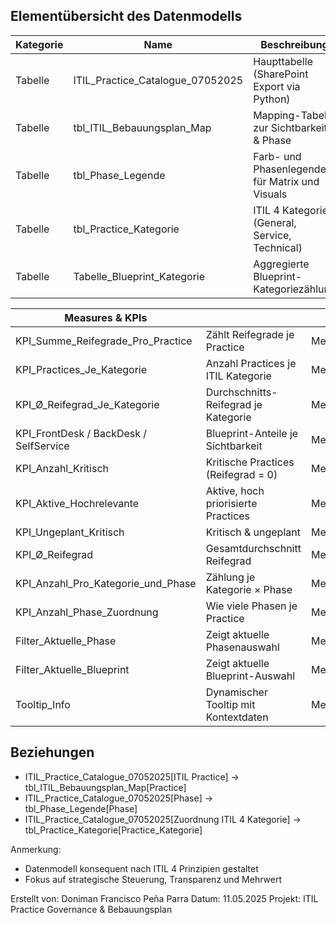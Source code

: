 Elementübersicht des Datenmodells
----------------------------------

| Kategorie           | Name                             | Beschreibung                                           | Typ         |
|---------------------|----------------------------------|--------------------------------------------------------|-------------|
| Tabelle             | ITIL_Practice_Catalogue_07052025 | Haupttabelle (SharePoint Export via Python)           | Tabelle     |
| Tabelle             | tbl_ITIL_Bebauungsplan_Map       | Mapping-Tabelle zur Sichtbarkeit & Phase              | Tabelle     |
| Tabelle             | tbl_Phase_Legende                | Farb- und Phasenlegende für Matrix und Visuals        | Tabelle     |
| Tabelle             | tbl_Practice_Kategorie           | ITIL 4 Kategorien (General, Service, Technical)       | Tabelle     |
| Tabelle             | Tabelle_Blueprint_Kategorie      | Aggregierte Blueprint-Kategoriezählung                | Tabelle     |

| Measures & KPIs     |                                  |                                                        |             |
|---------------------|----------------------------------|--------------------------------------------------------|-------------|
| KPI_Summe_Reifegrade_Pro_Practice | Zählt Reifegrade je Practice             | Measure     |
| KPI_Practices_Je_Kategorie       | Anzahl Practices je ITIL Kategorie        | Measure     |
| KPI_Ø_Reifegrad_Je_Kategorie     | Durchschnitts-Reifegrad je Kategorie      | Measure     |
| KPI_FrontDesk / BackDesk / SelfService | Blueprint-Anteile je Sichtbarkeit    | Measure     |
| KPI_Anzahl_Kritisch              | Kritische Practices (Reifegrad = 0)       | Measure     |
| KPI_Aktive_Hochrelevante         | Aktive, hoch priorisierte Practices       | Measure     |
| KPI_Ungeplant_Kritisch           | Kritisch & ungeplant                      | Measure     |
| KPI_Ø_Reifegrad                  | Gesamtdurchschnitt Reifegrad              | Measure     |
| KPI_Anzahl_Pro_Kategorie_und_Phase | Zählung je Kategorie × Phase           | Measure     |
| KPI_Anzahl_Phase_Zuordnung       | Wie viele Phasen je Practice              | Measure     |
| Filter_Aktuelle_Phase            | Zeigt aktuelle Phasenauswahl              | Measure     |
| Filter_Aktuelle_Blueprint        | Zeigt aktuelle Blueprint-Auswahl          | Measure     |
| Tooltip_Info                     | Dynamischer Tooltip mit Kontextdaten      | Measure     |

Beziehungen
-----------
- ITIL_Practice_Catalogue_07052025[ITIL Practice] → tbl_ITIL_Bebauungsplan_Map[Practice]
- ITIL_Practice_Catalogue_07052025[Phase] → tbl_Phase_Legende[Phase]
- ITIL_Practice_Catalogue_07052025[Zuordnung ITIL 4 Kategorie] → tbl_Practice_Kategorie[Practice_Kategorie]

Anmerkung:
- Datenmodell konsequent nach ITIL 4 Prinzipien gestaltet
- Fokus auf strategische Steuerung, Transparenz und Mehrwert

Erstellt von: Doniman Francisco Peña Parra
Datum: 11.05.2025
Projekt: ITIL Practice Governance & Bebauungsplan
